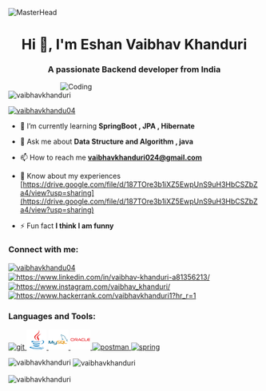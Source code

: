 ![MasterHead](https://www.arkasoftwares.com/blog/wp-content/uploads/2021/01/header_banner-2.jpg)


<h1 align="center">Hi 👋, I'm Eshan Vaibhav Khanduri</h1>
<h3 align="center">A passionate Backend developer from India</h3>
<img align="right" alt="Coding" width="400" src="https://cdn.dribbble.com/users/1162077/screenshots/3848914/programmer.gif">


<p align="left"> <img src="https://komarev.com/ghpvc/?username=vaibhavkhanduri&label=Profile%20views&color=0e75b6&style=flat" alt="vaibhavkhanduri" /> </p>

<p align="left"> <a href="https://twitter.com/vaibhavkhandu04" target="blank"><img src="https://img.shields.io/twitter/follow/vaibhavkhandu04?logo=twitter&style=for-the-badge" alt="vaibhavkhandu04" /></a> </p>

- 🌱 I’m currently learning **SpringBoot , JPA , Hibernate**

- 💬 Ask me about **Data Structure and Algorithm , java**

- 📫 How to reach me **vaibhavkhanduri024@gmail.com**

- 📄 Know about my experiences [https://drive.google.com/file/d/187TOre3b1iXZ5EwpUnS9uH3HbCSZbZa4/view?usp=sharing](https://drive.google.com/file/d/187TOre3b1iXZ5EwpUnS9uH3HbCSZbZa4/view?usp=sharing)

- ⚡ Fun fact **I think I am funny**

<h3 align="left">Connect with me:</h3>
<p align="left">
<a href="https://twitter.com/vaibhavkhandu04" target="blank"><img align="center" src="https://raw.githubusercontent.com/rahuldkjain/github-profile-readme-generator/master/src/images/icons/Social/twitter.svg" alt="vaibhavkhandu04" height="30" width="40" /></a>
<a href="https://linkedin.com/in/https://www.linkedin.com/in/vaibhav-khanduri-a81356213/" target="blank"><img align="center" src="https://raw.githubusercontent.com/rahuldkjain/github-profile-readme-generator/master/src/images/icons/Social/linked-in-alt.svg" alt="https://www.linkedin.com/in/vaibhav-khanduri-a81356213/" height="30" width="40" /></a>
<a href="https://instagram.com/https://www.instagram.com/vaibhav_khanduri/" target="blank"><img align="center" src="https://raw.githubusercontent.com/rahuldkjain/github-profile-readme-generator/master/src/images/icons/Social/instagram.svg" alt="https://www.instagram.com/vaibhav_khanduri/" height="30" width="40" /></a>
<a href="https://www.hackerrank.com/https://www.hackerrank.com/vaibhavkhanduri1?hr_r=1" target="blank"><img align="center" src="https://raw.githubusercontent.com/rahuldkjain/github-profile-readme-generator/master/src/images/icons/Social/hackerrank.svg" alt="https://www.hackerrank.com/vaibhavkhanduri1?hr_r=1" height="30" width="40" /></a>
</p>

<h3 align="left">Languages and Tools:</h3>
<p align="left"> <a href="https://git-scm.com/" target="_blank" rel="noreferrer"> <img src="https://www.vectorlogo.zone/logos/git-scm/git-scm-icon.svg" alt="git" width="40" height="40"/> </a> <a href="https://www.java.com" target="_blank" rel="noreferrer"> <img src="https://raw.githubusercontent.com/devicons/devicon/master/icons/java/java-original.svg" alt="java" width="40" height="40"/> </a> <a href="https://www.mysql.com/" target="_blank" rel="noreferrer"> <img src="https://raw.githubusercontent.com/devicons/devicon/master/icons/mysql/mysql-original-wordmark.svg" alt="mysql" width="40" height="40"/> </a> <a href="https://www.oracle.com/" target="_blank" rel="noreferrer"> <img src="https://raw.githubusercontent.com/devicons/devicon/master/icons/oracle/oracle-original.svg" alt="oracle" width="40" height="40"/> </a> <a href="https://postman.com" target="_blank" rel="noreferrer"> <img src="https://www.vectorlogo.zone/logos/getpostman/getpostman-icon.svg" alt="postman" width="40" height="40"/> </a> <a href="https://spring.io/" target="_blank" rel="noreferrer"> <img src="https://www.vectorlogo.zone/logos/springio/springio-icon.svg" alt="spring" width="40" height="40"/> </a> </p>

<p><img align="left" src="https://github-readme-stats.vercel.app/api/top-langs?username=vaibhavkhanduri&show_icons=true&locale=en&layout=compact" alt="vaibhavkhanduri" /></p>

<p>&nbsp;<img align="center" src="https://github-readme-stats.vercel.app/api?username=vaibhavkhanduri&show_icons=true&locale=en" alt="vaibhavkhanduri" /></p>

<p><img align="center" src="https://github-readme-streak-stats.herokuapp.com/?user=vaibhavkhanduri&" alt="vaibhavkhanduri" /></p>
